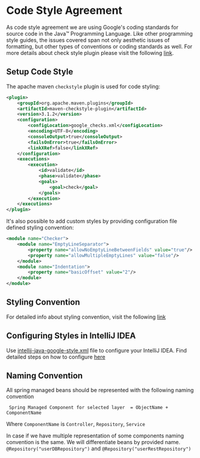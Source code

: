 # Code Style Agreement

As code style agreement we are using Google's coding standards for source code in the Java™ Programming Language.
Like other programming style guides, the issues covered span not only aesthetic issues of formatting, but other types of conventions or coding standards as well.
For more details about check style plugin please visit the following [link](https://maven.apache.org/plugins/maven-checkstyle-plugin/usage.html).

## Setup Code Style
The apache maven `checkstyle` plugin is used for code styling:
```xml
<plugin>
    <groupId>org.apache.maven.plugins</groupId>
    <artifactId>maven-checkstyle-plugin</artifactId>
    <version>3.1.2</version>
    <configuration>
        <configLocation>google_checks.xml</configLocation>
        <encoding>UTF-8</encoding>
        <consoleOutput>true</consoleOutput>
        <failsOnError>true</failsOnError>
        <linkXRef>false</linkXRef>
    </configuration>
    <executions>
        <execution>
            <id>validate</id>
            <phase>validate</phase>
            <goals>
                <goal>check</goal>
            </goals>
        </execution>
    </executions>
</plugin>
```

It's also possible to add custom styles by providing configuration file defined styling convention:
```xml
<module name="Checker">
    <module name="EmptyLineSeparator">
        <property name="allowNoEmptyLineBetweenFields" value="true"/>
        <property name="allowMultipleEmptyLines" value="false"/>
    </module>
    <module name="Indentation">
        <property name="basicOffset" value="2"/>
    </module>
</module>
```

## Styling Convention
For detailed info about styling convention, visit the following [link](https://google.github.io/styleguide/javaguide.html)

## Configuring Styles in IntelliJ IDEA
Use [intellij-java-google-style.xml](intellij_java_google_style.xml) file to configure your IntelliJ IDEA.
Find detailed steps on how to configure [here](https://medium.com/swlh/configuring-google-style-guide-for-java-for-intellij-c727af4ef248)

## Naming Convention

All spring managed beans should be represented with the following naming convention

``` Spring Managed Component for selected layer  = ObjectName + ComponentName```

Where `ComponentName` is `Controller`, `Repository`, `Service`

In case if we have multiple representation of some components naming convention is the same.
We will differentiate beans by provided name. `@Repository("userDBRepository")` and `@Repository("userRestRepository")`

